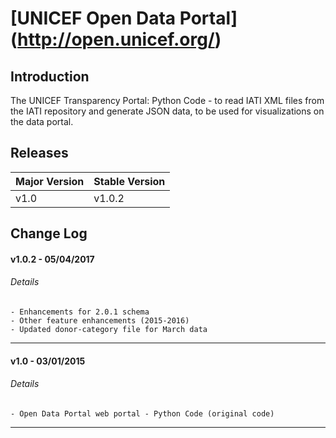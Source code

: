 # [UNICEF Open Data Portal] (http://open.unicef.org/)

## Introduction
The UNICEF Transparency Portal: 
Python Code - to read IATI XML files from the IATI repository and generate JSON data, to be used for visualizations on the data portal.

## Releases

| Major Version | Stable Version |
| ----- | ----- |
| v1.0 | v1.0.2 |

## Change Log

#### v1.0.2 - 05/04/2017

###### Details
	- Enhancements for 2.0.1 schema
	- Other feature enhancements (2015-2016)
	- Updated donor-category file for March data
___

#### v1.0 - 03/01/2015

###### Details
	- Open Data Portal web portal - Python Code (original code)
___

